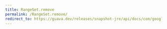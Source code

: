 ```yaml
---
title: RangeSet.remove
permalink: /RangeSet.remove/
redirect_to: https://guava.dev/releases/snapshot-jre/api/docs/com/google/common/collect/RangeSet.html#remove-com.google.common.collect.Range-
---
```

